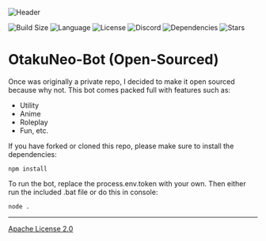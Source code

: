 ![Header](https://media.discordapp.net/attachments/825340957478223882/878154010119520296/otakuneo_2.jpg?width=1440&height=480)

![Build Size](https://img.shields.io/github/repo-size/OtakuNeo-Dev/OtakuNeo-Bot) ![Language](https://img.shields.io/github/languages/top/OtakuNeo-Dev/OtakuNeo-Bot) ![License](https://img.shields.io/github/license/OtakuNeo-Dev/OtakuNeo-Bot) ![Discord](https://img.shields.io/discord/550275449180258305) ![Dependencies](https://img.shields.io/david/OtakuNeo-Dev/OtakuNeo-Bot) ![Stars](https://img.shields.io/github/stars/OtakuNeo-Dev/OtakuNeo-Bot?style=social)

# OtakuNeo-Bot (Open-Sourced)

Once was originally a private repo, I decided to make it open sourced because why not. This bot comes packed full with features such as:

- Utility
- Anime
- Roleplay
- Fun, etc.

If you have forked or cloned this repo, please make sure to install the dependencies:

```
npm install
```

To run the bot, replace the process.env.token with your own. Then either run the included .bat file or do this in console:

```
node .
```

---

[Apache License 2.0](https://www.apache.org/licenses/LICENSE-2.0)
